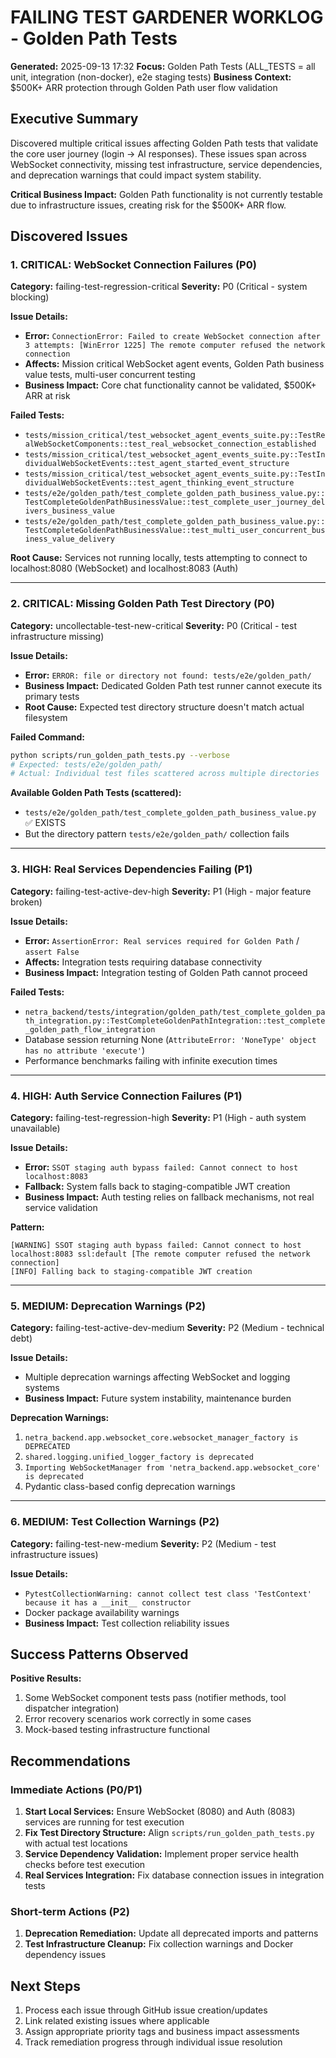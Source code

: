 # FAILING TEST GARDENER WORKLOG - Golden Path Tests
**Generated:** 2025-09-13 17:32
**Focus:** Golden Path Tests (ALL_TESTS = all unit, integration (non-docker), e2e staging tests)
**Business Context:** $500K+ ARR protection through Golden Path user flow validation

## Executive Summary

Discovered multiple critical issues affecting Golden Path tests that validate the core user journey (login → AI responses). These issues span across WebSocket connectivity, missing test infrastructure, service dependencies, and deprecation warnings that could impact system stability.

**Critical Business Impact:** Golden Path functionality is not currently testable due to infrastructure issues, creating risk for the $500K+ ARR flow.

## Discovered Issues

### 1. CRITICAL: WebSocket Connection Failures (P0)
**Category:** failing-test-regression-critical
**Severity:** P0 (Critical - system blocking)

**Issue Details:**
- **Error:** `ConnectionError: Failed to create WebSocket connection after 3 attempts: [WinError 1225] The remote computer refused the network connection`
- **Affects:** Mission critical WebSocket agent events, Golden Path business value tests, multi-user concurrent testing
- **Business Impact:** Core chat functionality cannot be validated, $500K+ ARR at risk

**Failed Tests:**
- `tests/mission_critical/test_websocket_agent_events_suite.py::TestRealWebSocketComponents::test_real_websocket_connection_established`
- `tests/mission_critical/test_websocket_agent_events_suite.py::TestIndividualWebSocketEvents::test_agent_started_event_structure`
- `tests/mission_critical/test_websocket_agent_events_suite.py::TestIndividualWebSocketEvents::test_agent_thinking_event_structure`
- `tests/e2e/golden_path/test_complete_golden_path_business_value.py::TestCompleteGoldenPathBusinessValue::test_complete_user_journey_delivers_business_value`
- `tests/e2e/golden_path/test_complete_golden_path_business_value.py::TestCompleteGoldenPathBusinessValue::test_multi_user_concurrent_business_value_delivery`

**Root Cause:** Services not running locally, tests attempting to connect to localhost:8080 (WebSocket) and localhost:8083 (Auth)

---

### 2. CRITICAL: Missing Golden Path Test Directory (P0)
**Category:** uncollectable-test-new-critical
**Severity:** P0 (Critical - test infrastructure missing)

**Issue Details:**
- **Error:** `ERROR: file or directory not found: tests/e2e/golden_path/`
- **Business Impact:** Dedicated Golden Path test runner cannot execute its primary tests
- **Root Cause:** Expected test directory structure doesn't match actual filesystem

**Failed Command:**
```bash
python scripts/run_golden_path_tests.py --verbose
# Expected: tests/e2e/golden_path/
# Actual: Individual test files scattered across multiple directories
```

**Available Golden Path Tests (scattered):**
- `tests/e2e/golden_path/test_complete_golden_path_business_value.py` ✅ EXISTS
- But the directory pattern `tests/e2e/golden_path/` collection fails

---

### 3. HIGH: Real Services Dependencies Failing (P1)
**Category:** failing-test-active-dev-high
**Severity:** P1 (High - major feature broken)

**Issue Details:**
- **Error:** `AssertionError: Real services required for Golden Path` / `assert False`
- **Affects:** Integration tests requiring database connectivity
- **Business Impact:** Integration testing of Golden Path cannot proceed

**Failed Tests:**
- `netra_backend/tests/integration/golden_path/test_complete_golden_path_integration.py::TestCompleteGoldenPathIntegration::test_complete_golden_path_flow_integration`
- Database session returning None (`AttributeError: 'NoneType' object has no attribute 'execute'`)
- Performance benchmarks failing with infinite execution times

---

### 4. HIGH: Auth Service Connection Failures (P1)
**Category:** failing-test-regression-high
**Severity:** P1 (High - auth system unavailable)

**Issue Details:**
- **Error:** `SSOT staging auth bypass failed: Cannot connect to host localhost:8083`
- **Fallback:** System falls back to staging-compatible JWT creation
- **Business Impact:** Auth testing relies on fallback mechanisms, not real service validation

**Pattern:**
```
[WARNING] SSOT staging auth bypass failed: Cannot connect to host localhost:8083 ssl:default [The remote computer refused the network connection]
[INFO] Falling back to staging-compatible JWT creation
```

---

### 5. MEDIUM: Deprecation Warnings (P2)
**Category:** failing-test-active-dev-medium
**Severity:** P2 (Medium - technical debt)

**Issue Details:**
- Multiple deprecation warnings affecting WebSocket and logging systems
- **Business Impact:** Future system instability, maintenance burden

**Deprecation Warnings:**
1. `netra_backend.app.websocket_core.websocket_manager_factory is DEPRECATED`
2. `shared.logging.unified_logger_factory is deprecated`
3. `Importing WebSocketManager from 'netra_backend.app.websocket_core' is deprecated`
4. Pydantic class-based config deprecation warnings

---

### 6. MEDIUM: Test Collection Warnings (P2)
**Category:** failing-test-new-medium
**Severity:** P2 (Medium - test infrastructure issues)

**Issue Details:**
- `PytestCollectionWarning: cannot collect test class 'TestContext' because it has a __init__ constructor`
- Docker package availability warnings
- **Business Impact:** Test collection reliability issues

## Success Patterns Observed

**Positive Results:**
1. Some WebSocket component tests pass (notifier methods, tool dispatcher integration)
2. Error recovery scenarios work correctly in some cases
3. Mock-based testing infrastructure functional

## Recommendations

### Immediate Actions (P0/P1)
1. **Start Local Services:** Ensure WebSocket (8080) and Auth (8083) services are running for test execution
2. **Fix Test Directory Structure:** Align `scripts/run_golden_path_tests.py` with actual test locations
3. **Service Dependency Validation:** Implement proper service health checks before test execution
4. **Real Services Integration:** Fix database connection issues in integration tests

### Short-term Actions (P2)
1. **Deprecation Remediation:** Update all deprecated imports and patterns
2. **Test Infrastructure Cleanup:** Fix collection warnings and Docker dependency issues

## Next Steps
1. Process each issue through GitHub issue creation/updates
2. Link related existing issues where applicable
3. Assign appropriate priority tags and business impact assessments
4. Track remediation progress through individual issue resolution